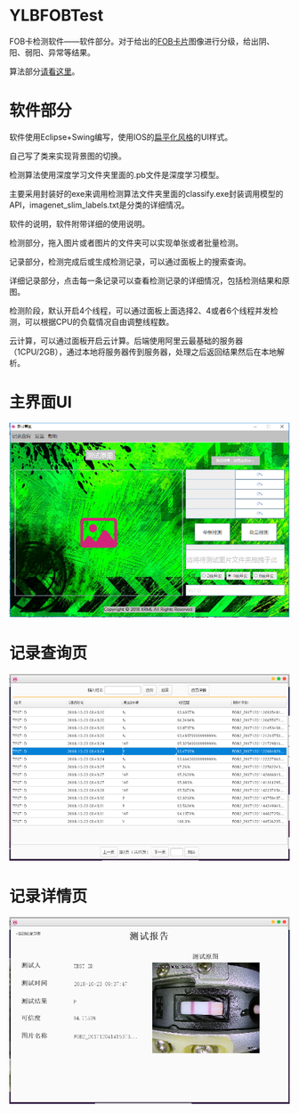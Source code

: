 # YLBFOBTest
FOB卡检测软件——软件部分。对于给出的[FOB卡片](http://www.silangsci.com/liujianzhong-Products-20914269/)图像进行分级，给出阴、阳、弱阳、异常等结果。

算法部分[请看这里](https://github.com/Sandiagal/DeepFOB)。
# 软件部分
 软件使用Eclipse+Swing编写，使用IOS的[扁平化风格](https://blog.csdn.net/vison155142/article/details/52469116)的UI样式。
 
 自己写了类来实现背景图的切换。
 
 检测算法使用深度学习文件夹里面的.pb文件是深度学习模型。
 
 主要采用封装好的exe来调用检测算法文件夹里面的classify.exe封装调用模型的API，imagenet_slim_labels.txt是分类的详细情况。
 
 软件的说明，软件附带详细的使用说明。
 
 检测部分，拖入图片或者图片的文件夹可以实现单张或者批量检测。
 
 记录部分，检测完成后或生成检测记录，可以通过面板上的搜索查询。
 
 详细记录部分，点击每一条记录可以查看检测记录的详细情况，包括检测结果和原图。
 
 检测阶段，默认开启4个线程，可以通过面板上面选择2、4或者6个线程并发检测，可以根据CPU的负载情况自由调整线程数。
 
 云计算，可以通过面板开启云计算。后端使用阿里云最基础的服务器（1CPU/2GB），通过本地将服务器传到服务器，处理之后返回结果然后在本地解析。
 # 主界面UI
 ![Image 主界面](https://raw.githubusercontent.com/MacRylynn/YLBFOBTest/master/image/UI.png)
 # 记录查询页
  ![Image 记录查询页](https://raw.githubusercontent.com/MacRylynn/YLBFOBTest/master/image/LOG.png)
# 记录详情页
  ![Image 记录详情页](https://raw.githubusercontent.com/MacRylynn/YLBFOBTest/master/image/LOGDETAIL.png)
